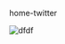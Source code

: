 home-twitter

![dfdf](https://user-images.githubusercontent.com/46023665/60224716-092e0400-985a-11e9-908e-a16a97d9f803.JPG)
